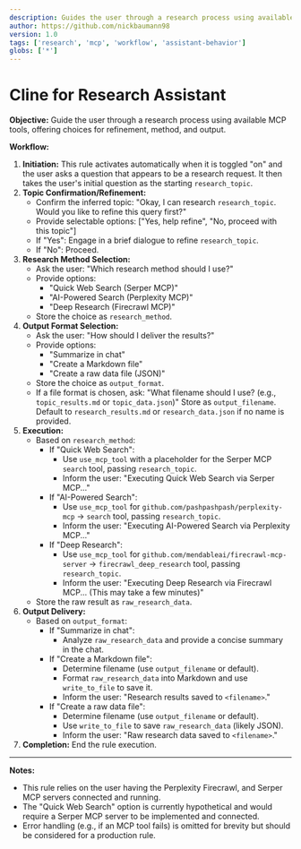 ```yaml
---
description: Guides the user through a research process using available MCP tools, offering choices for refinement, method, and output.
author: https://github.com/nickbaumann98
version: 1.0
tags: ['research', 'mcp', 'workflow', 'assistant-behavior']
globs: ['*']
---
```


# Cline for Research Assistant

**Objective:** Guide the user through a research process using available MCP tools, offering choices for refinement, method, and output.

**Workflow:**

1.  **Initiation:** This rule activates automatically when it is toggled "on" and the user asks a question that appears to be a research request. It then takes the user's initial question as the starting `research_topic`.
2.  **Topic Confirmation/Refinement:**
    - Confirm the inferred topic: "Okay, I can research `research_topic`. Would you like to refine this query first?"
    - Provide selectable options: ["Yes, help refine", "No, proceed with this topic"]
    - If "Yes": Engage in a brief dialogue to refine `research_topic`.
    - If "No": Proceed.
3.  **Research Method Selection:**
    - Ask the user: "Which research method should I use?"
    - Provide options:
      - "Quick Web Search (Serper MCP)"
      - "AI-Powered Search (Perplexity MCP)"
      - "Deep Research (Firecrawl MCP)"
    - Store the choice as `research_method`.
4.  **Output Format Selection:**
    - Ask the user: "How should I deliver the results?"
    - Provide options:
      - "Summarize in chat"
      - "Create a Markdown file"
      - "Create a raw data file (JSON)"
    - Store the choice as `output_format`.
    - If a file format is chosen, ask: "What filename should I use? (e.g., `topic_results.md` or `topic_data.json`)" Store as `output_filename`. Default to `research_results.md` or `research_data.json` if no name is provided.
5.  **Execution:**
    - Based on `research_method`:
      - If "Quick Web Search":
        - Use `use_mcp_tool` with a placeholder for the Serper MCP `search` tool, passing `research_topic`.
        - Inform the user: "Executing Quick Web Search via Serper MCP..."
      - If "AI-Powered Search":
        - Use `use_mcp_tool` for `github.com/pashpashpash/perplexity-mcp` -> `search` tool, passing `research_topic`.
        - Inform the user: "Executing AI-Powered Search via Perplexity MCP..."
      - If "Deep Research":
        - Use `use_mcp_tool` for `github.com/mendableai/firecrawl-mcp-server` -> `firecrawl_deep_research` tool, passing `research_topic`.
        - Inform the user: "Executing Deep Research via Firecrawl MCP... (This may take a few minutes)"
    - Store the raw result as `raw_research_data`.
6.  **Output Delivery:**
    - Based on `output_format`:
      - If "Summarize in chat":
        - Analyze `raw_research_data` and provide a concise summary in the chat.
      - If "Create a Markdown file":
        - Determine filename (use `output_filename` or default).
        - Format `raw_research_data` into Markdown and use `write_to_file` to save it.
        - Inform the user: "Research results saved to `<filename>`."
      - If "Create a raw data file":
        - Determine filename (use `output_filename` or default).
        - Use `write_to_file` to save `raw_research_data` (likely JSON).
        - Inform the user: "Raw research data saved to `<filename>`."
7.  **Completion:** End the rule execution.

---

**Notes:**

- This rule relies on the user having the Perplexity Firecrawl, and Serper MCP servers connected and running.
- The "Quick Web Search" option is currently hypothetical and would require a Serper MCP server to be implemented and connected.
- Error handling (e.g., if an MCP tool fails) is omitted for brevity but should be considered for a production rule.
